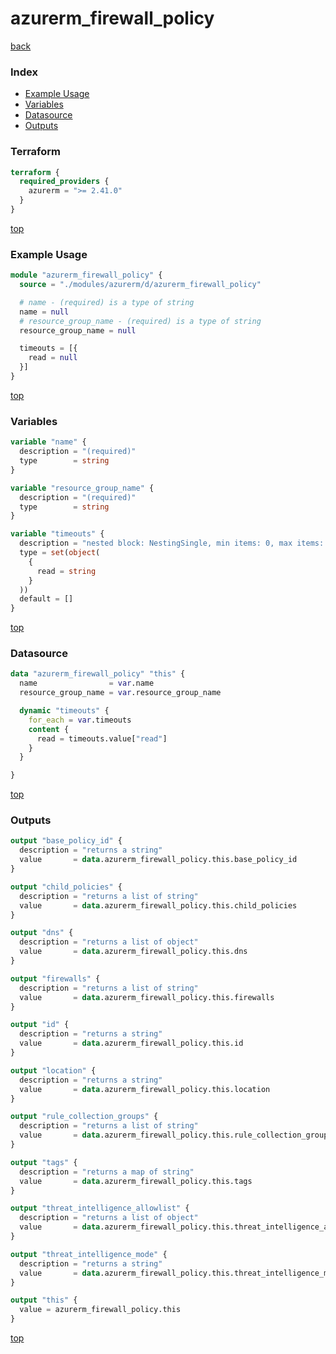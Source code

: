 # azurerm_firewall_policy

[back](../azurerm.md)

### Index

- [Example Usage](#example-usage)
- [Variables](#variables)
- [Datasource](#datasource)
- [Outputs](#outputs)

### Terraform

```terraform
terraform {
  required_providers {
    azurerm = ">= 2.41.0"
  }
}
```

[top](#index)

### Example Usage

```terraform
module "azurerm_firewall_policy" {
  source = "./modules/azurerm/d/azurerm_firewall_policy"

  # name - (required) is a type of string
  name = null
  # resource_group_name - (required) is a type of string
  resource_group_name = null

  timeouts = [{
    read = null
  }]
}
```

[top](#index)

### Variables

```terraform
variable "name" {
  description = "(required)"
  type        = string
}

variable "resource_group_name" {
  description = "(required)"
  type        = string
}

variable "timeouts" {
  description = "nested block: NestingSingle, min items: 0, max items: 0"
  type = set(object(
    {
      read = string
    }
  ))
  default = []
}
```

[top](#index)

### Datasource

```terraform
data "azurerm_firewall_policy" "this" {
  name                = var.name
  resource_group_name = var.resource_group_name

  dynamic "timeouts" {
    for_each = var.timeouts
    content {
      read = timeouts.value["read"]
    }
  }

}
```

[top](#index)

### Outputs

```terraform
output "base_policy_id" {
  description = "returns a string"
  value       = data.azurerm_firewall_policy.this.base_policy_id
}

output "child_policies" {
  description = "returns a list of string"
  value       = data.azurerm_firewall_policy.this.child_policies
}

output "dns" {
  description = "returns a list of object"
  value       = data.azurerm_firewall_policy.this.dns
}

output "firewalls" {
  description = "returns a list of string"
  value       = data.azurerm_firewall_policy.this.firewalls
}

output "id" {
  description = "returns a string"
  value       = data.azurerm_firewall_policy.this.id
}

output "location" {
  description = "returns a string"
  value       = data.azurerm_firewall_policy.this.location
}

output "rule_collection_groups" {
  description = "returns a list of string"
  value       = data.azurerm_firewall_policy.this.rule_collection_groups
}

output "tags" {
  description = "returns a map of string"
  value       = data.azurerm_firewall_policy.this.tags
}

output "threat_intelligence_allowlist" {
  description = "returns a list of object"
  value       = data.azurerm_firewall_policy.this.threat_intelligence_allowlist
}

output "threat_intelligence_mode" {
  description = "returns a string"
  value       = data.azurerm_firewall_policy.this.threat_intelligence_mode
}

output "this" {
  value = azurerm_firewall_policy.this
}
```

[top](#index)